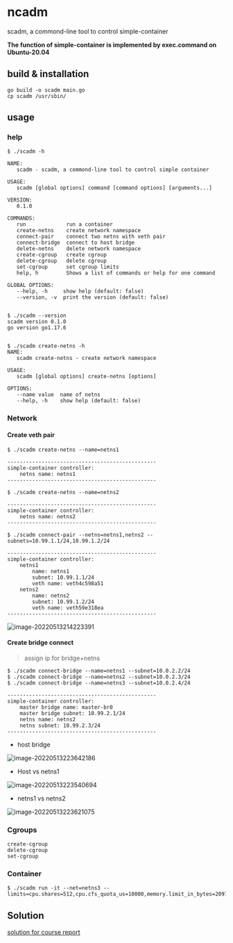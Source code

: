 # ncadm

scadm, a commond-line tool to control simple-container

**The function of simple-container is implemented by exec.command on Ubuntu-20.04**

## build & installation

```shell
go build -o scadm main.go
cp scadm /usr/sbin/
```

## usage

### help

```shell
$ ./scadm -h

NAME:
   scadm - scadm, a commond-line tool to control simple container

USAGE:
   scadm [global options] command [command options] [arguments...]

VERSION:
   0.1.0

COMMANDS:
   run             run a container
   create-netns    create network namespace
   connect-pair    connect two netns with veth pair
   connect-bridge  connect to host bridge
   delete-netns    delete network namespace
   create-cgroup   create cgroup
   delete-cgroup   delete cgroup
   set-cgroup      set cgroup limits
   help, h         Shows a list of commands or help for one command

GLOBAL OPTIONS:
   --help, -h     show help (default: false)
   --version, -v  print the version (default: false)
  
  
$ ./scadm --version
scadm version 0.1.0
go version go1.17.6


$ ./scadm create-netns -h
NAME:
   scadm create-netns - create network namespace

USAGE:
   scadm [global options] create-netns [options]

OPTIONS:
   --name value  name of netns
   --help, -h    show help (default: false)
```

### Network

#### Create veth pair

```shell
$ ./scadm create-netns --name=netns1

------------------------------------------------
simple-container controller:
    netns name: netns1
------------------------------------------------

$ ./scadm create-netns --name=netns2

------------------------------------------------
simple-container controller:
    netns name: netns2
------------------------------------------------

$ ./scadm connect-pair --netns=netns1,netns2 --subnets=10.99.1.1/24,10.99.1.2/24

------------------------------------------------
simple-container controller:
    netns1
        name: netns1
        subnet: 10.99.1.1/24
        veth name: veth4c598a51
    netns2
        name: netns2
        subnet: 10.99.1.2/24
        veth name: veth59e318ea
------------------------------------------------
```

![image-20220513214223391](https://tva1.sinaimg.cn/large/e6c9d24ely1h289xb089pj21080n6jvs.jpg)

#### Create bridge connect

> assign ip for bridge+netns

```shell
$ ./scadm connect-bridge --name=netns1 --subnet=10.0.2.2/24
$ ./scadm connect-bridge --name=netns2 --subnet=10.0.2.3/24
$ ./scadm connect-bridge --name=netns3 --subnet=10.0.2.4/24

------------------------------------------------
simple-container controller:
    master bridge name: master-br0
    master bridge subnet: 10.99.2.1/24
    netns name: netns2
    netns subnet: 10.99.2.3/24
------------------------------------------------
```

- host bridge

![image-20220513223642186](https://tva1.sinaimg.cn/large/e6c9d24ely1h289xbfnk5j213c0sqwk5.jpg)

- Host vs netns1

![image-20220513223540694](https://tva1.sinaimg.cn/large/e6c9d24ely1h289xh2pyhj21300k6adw.jpg)

- netns1 vs netns2

![image-20220513223621075](https://tva1.sinaimg.cn/large/e6c9d24ely1h289xdbwvlj213q0lcjvo.jpg)

### Cgroups

```shell
create-cgroup
delete-cgroup
set-cgroup
```

### Container

```shell
$ ./scadm run -it --net=netns3 --limits=cpu.shares=512,cpu.cfs_quota_us=10000,memory.limit_in_bytes=2097152 
```

## Solution

[solution for course report](./solution.md)
